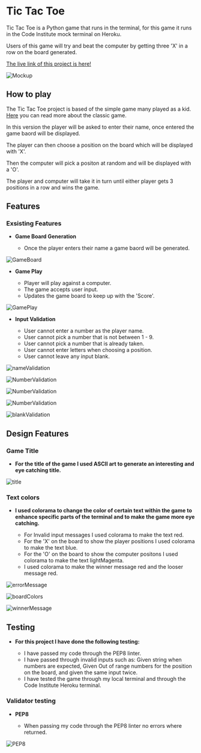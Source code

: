 # Tic Tac Toe 

Tic Tac Toe is a Python game that runs in the terminal, for this game it runs in the Code Institute mock terminal on Heroku.

Users of this game will try and beat the computer by getting three 'X' in a row on the board generated.

[The live link of this project is here!](https://will-tic-tac-toe-d058da233205.herokuapp.com/)

![Mockup](https://github.com/Willr-hawkins/tic-tac-toe/assets/148203271/1bd14d64-287d-4c08-963d-e20071213091)

## How to play

The Tic Tac Toe project is based of the simple game many played as a kid. [Here](https://en.wikipedia.org/wiki/Tic-tac-toe) you can read more about the classic game.

In this version the player will be asked to enter their name, once entered the game baord will be displayed.

The player can then choose a position on the board which will be displayed with 'X'.

Then the computer will pick a positon at random and will be displayed with a 'O'.

The player and computer will take it in turn until either player gets 3 positions in a row and wins the game.

## Features

### Exsisting Features

- __Game Board Generation__

    - Once the player enters their name a game baord will be generated.

![GameBoard](https://github.com/Willr-hawkins/tic-tac-toe/assets/148203271/5ff15a89-0ee2-4d8a-82f8-5492d43fb87d)

- __Game Play__

    - Player will play against a computer.
    - The game accepts user input.
    - Updates the game board to keep up with the 'Score'.

![GamePlay](https://github.com/Willr-hawkins/tic-tac-toe/assets/148203271/f32e0f58-3cd1-4b40-8b0a-5207867b42be)

- __Input Validation__

    - User cannot enter a number as the player name.
    - User cannot pick a number that is not between 1 - 9.
    - User cannot pick a number that is already taken.
    - User cannot enter letters when choosing a position.
    - User cannot leave any input blank.

![nameValidation](https://github.com/Willr-hawkins/tic-tac-toe/assets/148203271/8a77f8a4-9dbe-4f02-919f-31410201b6f8)

![NumberValidation](https://github.com/Willr-hawkins/tic-tac-toe/assets/148203271/9bfe52e0-7bc8-4540-b1f3-db3b9c0253e2)

![NumberValidation](https://github.com/Willr-hawkins/tic-tac-toe/assets/148203271/0cb18672-16f3-461b-a054-bb14810c1163)

![NumberValidation](https://github.com/Willr-hawkins/tic-tac-toe/assets/148203271/0006bc16-2eaa-4336-978f-5d2920188c2c)

![blankValidation](https://github.com/Willr-hawkins/tic-tac-toe/assets/148203271/aa763ac2-a9af-4c60-b326-074265528401)


## Design Features

### Game Title

- __For the title of the game I used ASCII art to generate an interesting and eye catching title.__ 

![title](https://github.com/Willr-hawkins/tic-tac-toe/assets/148203271/d70b0e4f-b7b6-4b2d-80f6-512836640571)

### Text colors 

- __I used colorama to change the color of certain text within the game to enhance specific parts of the terminal and to make the game more eye catching.__

    - For Invalid input messages I used colorama to make the text red.
    - For the 'X' on the board to show the player positions I used colorama to make the text blue.
    - For the 'O' on the board to show the computer positons I used colorama to make the text lightMagenta.
    - I used colorama to make the winner message red and the looser message red. 

![errorMessage](https://github.com/Willr-hawkins/tic-tac-toe/assets/148203271/9b38be5a-21f2-4f0c-9fa8-09f16b43a955)

![boardColors](https://github.com/Willr-hawkins/tic-tac-toe/assets/148203271/6c89ed90-e2bf-4dbb-855e-92eb21c43e72)

![winnerMessage](https://github.com/Willr-hawkins/tic-tac-toe/assets/148203271/fee6f8ea-c739-4942-9262-bc5c86d2879b)

## Testing 

- __For this project I have done the following testing:__

    - I have passed my code through the PEP8 linter.
    - I have passed through invalid inputs such as: Given string when numbers are expected, Given Out of range numbers for the position on the board, and given the same input twice.
    - I have tested the game through my local terminal and through the Code Institute Heroku terminal.

### Validator testing

- __PEP8__

    - When passing my code through the PEP8 linter no errors where returned.

![PEP8]()
